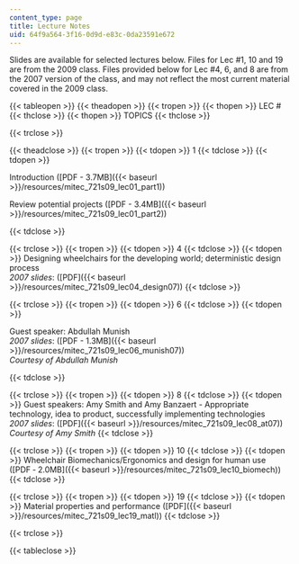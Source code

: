 ```yaml
---
content_type: page
title: Lecture Notes
uid: 64f9a564-3f16-0d9d-e83c-0da23591e672
---
```


Slides are available for selected lectures below. Files for Lec #1, 10 and 19 are from the 2009 class. Files provided below for Lec #4, 6, and 8 are from the 2007 version of the class, and may not reflect the most current material covered in the 2009 class.

{{< tableopen >}}
{{< theadopen >}}
{{< tropen >}}
{{< thopen >}}
LEC #
{{< thclose >}}
{{< thopen >}}
TOPICS
{{< thclose >}}

{{< trclose >}}

{{< theadclose >}}
{{< tropen >}}
{{< tdopen >}}
1
{{< tdclose >}}
{{< tdopen >}}


Introduction ([PDF - 3.7MB]({{< baseurl >}}/resources/mitec_721s09_lec01_part1))

Review potential projects ([PDF - 3.4MB]({{< baseurl >}}/resources/mitec_721s09_lec01_part2))


{{< tdclose >}}

{{< trclose >}}
{{< tropen >}}
{{< tdopen >}}
4
{{< tdclose >}}
{{< tdopen >}}
Designing wheelchairs for the developing world; deterministic design process  
_2007 slides_: ([PDF]({{< baseurl >}}/resources/mitec_721s09_lec04_design07))
{{< tdclose >}}

{{< trclose >}}
{{< tropen >}}
{{< tdopen >}}
6
{{< tdclose >}}
{{< tdopen >}}


Guest speaker: Abdullah Munish  
_2007 slides_: ([PDF - 1.3MB]({{< baseurl >}}/resources/mitec_721s09_lec06_munish07))  
_Courtesy of Abdullah Munish_


{{< tdclose >}}

{{< trclose >}}
{{< tropen >}}
{{< tdopen >}}
8
{{< tdclose >}}
{{< tdopen >}}
Guest speakers: Amy Smith and Amy Banzaert - Appropriate technology, idea to product, successfully implementing technologies  
_2007 slides_: ([PDF]({{< baseurl >}}/resources/mitec_721s09_lec08_at07))  
_Courtesy of Amy Smith_
{{< tdclose >}}

{{< trclose >}}
{{< tropen >}}
{{< tdopen >}}
10
{{< tdclose >}}
{{< tdopen >}}
Wheelchair Biomechanics/Ergonomics and design for human use ([PDF ‑ 2.0MB]({{< baseurl >}}/resources/mitec_721s09_lec10_biomech))
{{< tdclose >}}

{{< trclose >}}
{{< tropen >}}
{{< tdopen >}}
19
{{< tdclose >}}
{{< tdopen >}}
Material properties and performance ([PDF]({{< baseurl >}}/resources/mitec_721s09_lec19_matl))
{{< tdclose >}}

{{< trclose >}}

{{< tableclose >}}